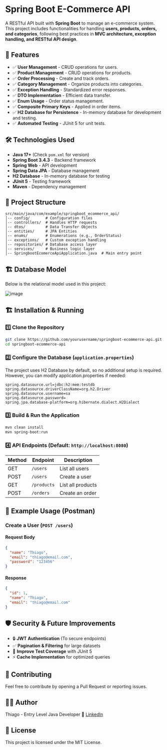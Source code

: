# Spring Boot E-Commerce API

A RESTful API built with **Spring Boot** to manage an e-commerce system. This project includes functionalities for handling **users, products, orders, and categories**, following best practices in **MVC architecture, exception handling, and RESTful API design**.

## 🚀 Features
- ✅ **User Management** - CRUD operations for users.
- ✅ **Product Management** - CRUD operations for products.
- ✅ **Order Processing** - Create and track orders.
- ✅ **Category Management** - Organize products into categories.
- ✅ **Exception Handling** - Standardized error responses.
- ✅ **DTO Implementation** - Efficient data transfer.
- ✅ **Enum Usage** - Order status management.
- ✅ **Composite Primary Keys** - Applied in order items.
- ✅ **H2 Database for Persistence** - In-memory database for development and testing.
- ✅ **Automated Testing** - JUnit 5 for unit tests.

## 🛠️ Technologies Used
- **Java 17+** (Check `pom.xml` for version)
- **Spring Boot 3.4.3** - Backend framework
- **Spring Web** - API development
- **Spring Data JPA** - Database management
- **H2 Database** - In-memory database for testing
- **JUnit 5** - Testing framework
- **Maven** - Dependency management

## 📂 Project Structure
```
src/main/java/com/example/springboot_ecommerce_api/
│-- config/       # Configuration files
│-- controllers/  # Handles HTTP requests
│-- dtos/         # Data Transfer Objects
│-- entities/     # JPA Entities
│-- enums/        # Enumerations (e.g., OrderStatus)
│-- exceptions/   # Custom exception handling
│-- repositories/ # Database access layer
│-- services/     # Business logic layer
│-- SpringbootEcomerceApiApplication.java  # Main entry point
```
## 🏗️ Database Model

Below is the relational model used in this project:

![image](https://github.com/user-attachments/assets/2ac5f832-9214-4e12-bff9-684112fba6fe)

## 🏗️ Installation & Running
### 1️⃣ Clone the Repository
```bash
git clone https://github.com/yourusername/springboot-ecommerce-api.git
cd springboot-ecommerce-api
```

### 2️⃣ Configure the Database (`application.properties`)
The project uses H2 Database by default, so no additional setup is required. However, you can modify application.properties if needed:
```properties
spring.datasource.url=jdbc:h2:mem:testdb
spring.datasource.driverClassName=org.h2.Driver
spring.datasource.username=sa
spring.datasource.password=
spring.jpa.database-platform=org.hibernate.dialect.H2Dialect
```

### 3️⃣ Build & Run the Application
```bash
mvn clean install
mvn spring-boot:run
```

### 4️⃣ API Endpoints (Default: `http://localhost:8080`)
| Method | Endpoint           | Description        |
|--------|-------------------|--------------------|
| GET    | `/users`          | List all users    |
| POST   | `/users`          | Create a user     |
| GET    | `/products`       | List all products |
| POST   | `/orders`         | Create an order   |

## 📌 Example Usage (Postman)
### Create a User (`POST /users`)
#### Request Body
```json
{
  "name": "Thiago",
  "email": "thiago@email.com",
  "password": "123456"
}
```
#### Response
```json
{
  "id": 1,
  "name": "Thiago",
  "email": "thiago@email.com"
}
```

## 🛡️ Security & Future Improvements
- 🔒 **JWT Authentication** (To secure endpoints)
- ✅ **Pagination & Filtering** for large datasets
- 🧪 **Improve Test Coverage** with JUnit 5
- ⚡ **Cache Implementation** for optimized queries

## 🤝 Contributing
Feel free to contribute by opening a Pull Request or reporting issues.

## 👨‍💻 Author
Thiago - Entry Level Java Developer 📌 [LinkedIn](https://www.linkedin.com/in/thiago-kenzo-rocha-nakamura-1b24591a5/) 

## 📜 License
This project is licensed under the MIT License.

